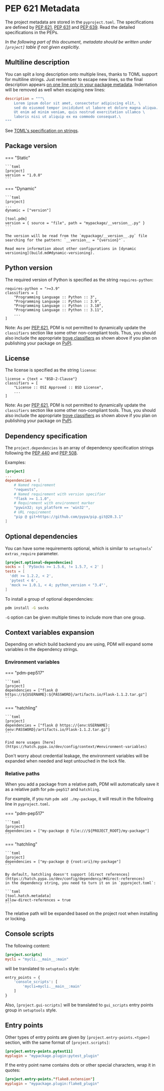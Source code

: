 # PEP 621 Metadata

The project metadata are stored in the `pyproject.toml`. The specifications are defined by [PEP 621], [PEP 631] and [PEP 639]. Read the detailed specifications in the PEPs.

[PEP 621]: https://www.python.org/dev/peps/pep-0621/
[PEP 631]: https://www.python.org/dev/peps/pep-0631/
[PEP 639]: https://www.python.org/dev/peps/pep-0639/

_In the following part of this document, metadata should be written under `[project]` table if not given explicitly._

## Multiline description

You can split a long description onto multiple lines, thanks to TOML support for multiline strings.
Just remember to escape new lines, so the final description appears
[on one line only in your package metadata](https://packaging.python.org/specifications/core-metadata/#summary).
Indentation will be removed as well when escaping new lines:

```toml
description = """\
    Lorem ipsum dolor sit amet, consectetur adipiscing elit, \
    sed do eiusmod tempor incididunt ut labore et dolore magna aliqua. \
    Ut enim ad minim veniam, quis nostrud exercitation ullamco \
    laboris nisi ut aliquip ex ea commodo consequat.\
"""
```

See [TOML's specification on strings](https://toml.io/en/v1.0.0#string).

## Package version

=== "Static"

    ```toml
    [project]
    version = "1.0.0"
    ```

=== "Dynamic"

    ```toml
    [project]
    ...
    dynamic = ["version"]

    [tool.pdm]
    version = { source = "file", path = "mypackage/__version__.py" }
    ```

    The version will be read from the `mypackage/__version__.py` file searching for the pattern: `__version__ = "{version}"`.

    Read more information about other configurations in [dynamic versioning](build.md#dynamic-versioning).

## Python version

The required version of Python is specified as the string `requires-python`:

```
requires-python = ">=3.9"
classifiers = [
    "Programming Language :: Python :: 3",
    "Programming Language :: Python :: 3.9",
    "Programming Language :: Python :: 3.10",
    "Programming Language :: Python :: 3.11",
    ...
]
```

Note: As per [PEP 621](https://peps.python.org/pep-0621/#allow-tools-to-add-extend-data),
PDM is not permitted to dynamically update the `classifiers` section like some other non-compliant tools.
Thus, you should also include the appropriate [trove classifiers](https://pypi.org/classifiers/)
as shown above if you plan on publishing your package on [PyPI](https://pypi.org/).

## License

<!-- TODO: update following paragraphs if PEP 639 is accepted,
see https://peps.python.org/pep-0639/#deprecate-license-classifiers -->

The license is specified as the string `license`:

```
license = {text = "BSD-2-Clause"}
classifiers = [
    "License :: OSI Approved :: BSD License",
    ...
]
```

Note: As per [PEP 621](https://peps.python.org/pep-0621/#allow-tools-to-add-extend-data),
PDM is not permitted to dynamically update the `classifiers` section like some other non-compliant tools.
Thus, you should also include the appropriate [trove classifiers](https://pypi.org/classifiers/)
as shown above if you plan on publishing your package on [PyPI](https://pypi.org/).

## Dependency specification

The `project.dependencies` is an array of dependency specification strings following the [PEP 440](https://www.python.org/dev/peps/pep-0440/)
and [PEP 508](https://www.python.org/dev/peps/pep-0508/).

Examples:

```toml
[project]
...
dependencies = [
    # Named requirement
    "requests",
    # Named requirement with version specifier
    "flask >= 1.1.0",
    # Requirement with environment marker
    "pywin32; sys_platform == 'win32'",
    # URL requirement
    "pip @ git+https://github.com/pypa/pip.git@20.3.1"
]
```

## Optional dependencies

You can have some requirements optional, which is similar to `setuptools`' `extras_require` parameter.

```toml
[project.optional-dependencies]
socks = [ 'PySocks >= 1.5.6, != 1.5.7, < 2' ]
tests = [
  'ddt >= 1.2.2, < 2',
  'pytest < 6',
  'mock >= 1.0.1, < 4; python_version < "3.4"',
]
```

To install a group of optional dependencies:

```bash
pdm install -G socks
```

`-G` option can be given multiple times to include more than one group.

## Context variables expansion

Depending on which build backend you are using, PDM will expand some variables in the dependency strings.

### Environment variables

=== "pdm-pep517"

    ```toml
    [project]
    dependencies = ["flask @ https://${USERNAME}:${PASSWORD}/artifacts.io/Flask-1.1.2.tar.gz"]
    ```

=== "hatchling"

    ```toml
    [project]
    dependencies = ["flask @ https://{env:USERNAME}:{env:PASSWORD}/artifacts.io/Flask-1.1.2.tar.gz"]
    ```

    Find more usages [here](https://hatch.pypa.io/dev/config/context/#environment-variables)

Don't worry about credential leakage, the environment variables will be expanded when needed and kept untouched in the lock file.

### Relative paths

When you add a package from a relative path, PDM will automatically save it as a relative path for `pdm-pep517` and `hatchling`.

For example, if you run `pdm add ./my-package`, it will result in the following line in `pyproject.toml`.

=== "pdm-pep517"

    ```toml
    [project]
    dependencies = ["my-package @ file:///${PROJECT_ROOT}/my-package"]
    ```

=== "hatchling"

    ```toml
    [project]
    dependencies = ["my-package @ {root:uri}/my-package"]
    ```

    By default, hatchling doesn't support [direct references](https://hatch.pypa.io/dev/config/dependency/#direct-references)
    in the dependency string, you need to turn it on in `pyproject.toml`:

    ```toml
    [tool.hatch.metadata]
    allow-direct-references = true
    ```

The relative path will be expanded based on the project root when installing or locking.

## Console scripts

The following content:

```toml
[project.scripts]
mycli = "mycli.__main__:main"
```

will be translated to `setuptools` style:

```python
entry_points = {
    'console_scripts': [
        'mycli=mycli.__main__:main'
    ]
}
```

Also, `[project.gui-scripts]` will be translated to `gui_scripts` entry points group in `setuptools` style.

## Entry points

Other types of entry points are given by `[project.entry-points.<type>]` section, with the same
format of `[project.scripts]`:

```toml
[project.entry-points.pytest11]
myplugin = "mypackage.plugin:pytest_plugin"
```

If the entry point name contains dots or other special characters, wrap it in quotes:

```toml
[project.entry-points."flake8.extension"]
myplugin = "mypackage.plugin:flake8_plugin"
```
